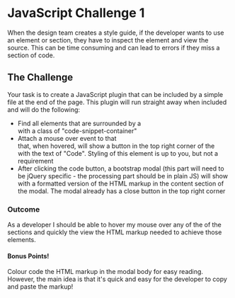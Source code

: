 # JavaScript Challenge 1

When the design team creates a style guide, if the developer wants to use an element or section, they have to inspect the element and view the source. This can be time consuming and can lead to errors if they miss a section of code.

## The Challenge

Your task is to create a JavaScript plugin that can be included by a simple file at the end of the page.
This plugin will run straight away when included and will do the following:
 
* Find all elements that are surrounded by a <div> with a class of "code-snippet-container"
* Attach a mouse over event to that <div> that, when hovered, will show a button in the top right corner of the <div> with the text of "Code". Styling of this element is up to you, but not a requirement
* After clicking the code button, a bootstrap modal (this part will need to be jQuery specific - the processing part should be in plain JS) will show with a formatted version of the HTML markup in the content section of the modal. The modal already has a close button in the top right corner

### Outcome

As a developer I should be able to hover my mouse over any of the of the sections and quickly the view the HTML markup needed to achieve those elements. 

#### Bonus Points!

Colour code the HTML markup in the modal body for easy reading. However, the main idea is that it's quick and easy for the developer to copy and paste the markup! 